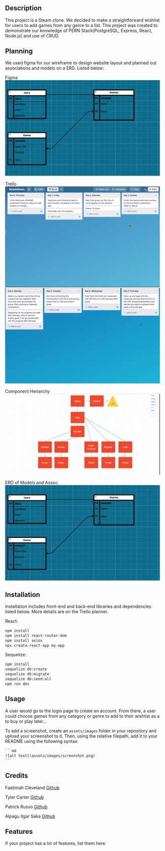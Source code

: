 # <Simple-Steam>

## Description
 This project is a Steam clone. We decided to make a straightforward wishlist for users to add games from any genre to a list. This project was created to demonstrate our knowledge of PERN Stack(PostgreSQL, Express, React, Node.js) and use of CRUD. 


## Planning
We used figma for our wireframe to design website layout and planned out associations and models on a ERD. Listed below:

Figma
![Example screenshot](./Images/ERD.png)

Trello
![Example screenshot](./Images/Trelloshot1.png)
![Example screenshot](./Images/Trelloshot2.png)

Component Heirarchy
![Example screenshot](./Images/flowchart.png)

ERD of Models and Assoc.
![Example screenshot](./Images/ERD.png)

## Installation

Installation includes front-end and back-end libraries and dependencies listed below. More details are on the Trello planner. 

React:
```
npm install
npm install react-router-dom
npm install axios
npx create-react-app my-app
```
Sequelize:
```
npm install
sequelize db:create
sequelize db:migrate
sequelize db:seed:all
npm run dev
```
 
## Usage

A user would go to the login page to create an account. From there, a user could choose games from any category or genre to add to their wishlist as a to buy or play later… 

To add a screenshot, create an `assets/images` folder in your repository and upload your screenshot to it. Then, using the relative filepath, add it to your README using the following syntax:

    ```md
    ![alt text](assets/images/screenshot.png)
    ```

## Credits

Faatimah Cleveland [Github](https://github.com/mynameisfaatimah)

Tyler Carter [Github](https://github.com/bojeebs)

Patrick Russo [Github](https://github.com/PatrickRusso)

Alpagu Ilgar Saka [Github](https://github.com/narniaeagle)



## Features

If your project has a lot of features, list them here.
